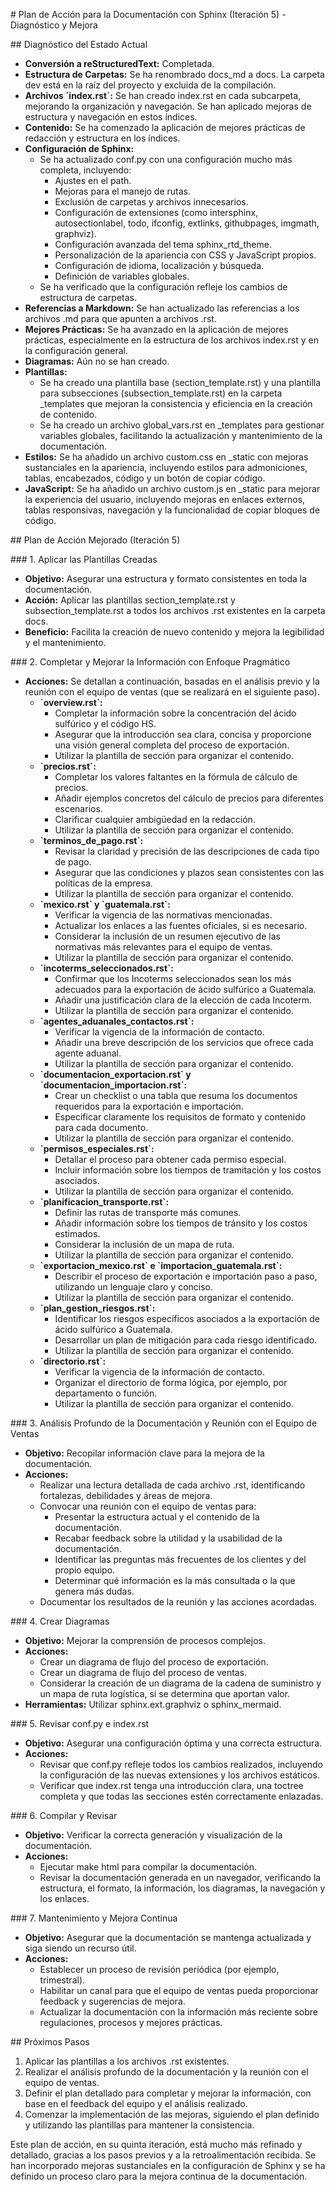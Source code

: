 \# Plan de Acción para la Documentación con Sphinx (Iteración 5) -
Diagnóstico y Mejora

\## Diagnóstico del Estado Actual

- **Conversión a reStructuredText:** Completada.
- **Estructura de Carpetas:** Se ha renombrado
  <span class="title-ref">docs_md</span> a
  <span class="title-ref">docs</span>. La carpeta
  <span class="title-ref">dev</span> está en la raíz del proyecto y
  excluida de la compilación.
- **Archivos \`index.rst\`:** Se han creado
  <span class="title-ref">index.rst</span> en cada subcarpeta, mejorando
  la organización y navegación. Se han aplicado mejoras de estructura y
  navegación en estos índices.
- **Contenido:** Se ha comenzado la aplicación de mejores prácticas de
  redacción y estructura en los índices.
- **Configuración de Sphinx:**
  - Se ha actualizado <span class="title-ref">conf.py</span> con una
    configuración mucho más completa, incluyendo:
    - Ajustes en el path.
    - Mejoras para el manejo de rutas.
    - Exclusión de carpetas y archivos innecesarios.
    - Configuración de extensiones (como
      <span class="title-ref">intersphinx</span>,
      <span class="title-ref">autosectionlabel</span>,
      <span class="title-ref">todo</span>,
      <span class="title-ref">ifconfig</span>,
      <span class="title-ref">extlinks</span>,
      <span class="title-ref">githubpages</span>,
      <span class="title-ref">imgmath</span>,
      <span class="title-ref">graphviz</span>).
    - Configuración avanzada del tema
      <span class="title-ref">sphinx_rtd_theme</span>.
    - Personalización de la apariencia con CSS y JavaScript propios.
    - Configuración de idioma, localización y búsqueda.
    - Definición de variables globales.
  - Se ha verificado que la configuración refleje los cambios de
    estructura de carpetas.
- **Referencias a Markdown:** Se han actualizado las referencias a los
  archivos <span class="title-ref">.md</span> para que apunten a
  archivos <span class="title-ref">.rst</span>.
- **Mejores Prácticas:** Se ha avanzado en la aplicación de mejores
  prácticas, especialmente en la estructura de los archivos
  <span class="title-ref">index.rst</span> y en la configuración
  general.
- **Diagramas:** Aún no se han creado.
- **Plantillas:**
  - Se ha creado una plantilla base
    (<span class="title-ref">section_template.rst</span>) y una
    plantilla para subsecciones
    (<span class="title-ref">subsection_template.rst</span>) en la
    carpeta <span class="title-ref">\_templates</span> que mejoran la
    consistencia y eficiencia en la creación de contenido.
  - Se ha creado un archivo
    <span class="title-ref">global_vars.rst</span> en
    <span class="title-ref">\_templates</span> para gestionar variables
    globales, facilitando la actualización y mantenimiento de la
    documentación.
- **Estilos:** Se ha añadido un archivo
  <span class="title-ref">custom.css</span> en
  <span class="title-ref">\_static</span> con mejoras sustanciales en la
  apariencia, incluyendo estilos para admoniciones, tablas, encabezados,
  código y un botón de copiar código.
- **JavaScript:** Se ha añadido un archivo
  <span class="title-ref">custom.js</span> en
  <span class="title-ref">\_static</span> para mejorar la experiencia
  del usuario, incluyendo mejoras en enlaces externos, tablas
  responsivas, navegación y la funcionalidad de copiar bloques de
  código.

\## Plan de Acción Mejorado (Iteración 5)

\### 1. Aplicar las Plantillas Creadas

- **Objetivo:** Asegurar una estructura y formato consistentes en toda
  la documentación.
- **Acción:** Aplicar las plantillas
  <span class="title-ref">section_template.rst</span> y
  <span class="title-ref">subsection_template.rst</span> a todos los
  archivos <span class="title-ref">.rst</span> existentes en la carpeta
  <span class="title-ref">docs</span>.
- **Beneficio:** Facilita la creación de nuevo contenido y mejora la
  legibilidad y el mantenimiento.

\### 2. Completar y Mejorar la Información con Enfoque Pragmático

- **Acciones:** Se detallan a continuación, basadas en el análisis
  previo y la reunión con el equipo de ventas (que se realizará en el
  siguiente paso).
  - **\`overview.rst\`:**
    - Completar la información sobre la concentración del ácido
      sulfúrico y el código HS.
    - Asegurar que la introducción sea clara, concisa y proporcione una
      visión general completa del proceso de exportación.
    - Utilizar la plantilla de sección para organizar el contenido.
  - **\`precios.rst\`:**
    - Completar los valores faltantes en la fórmula de cálculo de
      precios.
    - Añadir ejemplos concretos del cálculo de precios para diferentes
      escenarios.
    - Clarificar cualquier ambigüedad en la redacción.
    - Utilizar la plantilla de sección para organizar el contenido.
  - **\`terminos_de_pago.rst\`:**
    - Revisar la claridad y precisión de las descripciones de cada tipo
      de pago.
    - Asegurar que las condiciones y plazos sean consistentes con las
      políticas de la empresa.
    - Utilizar la plantilla de sección para organizar el contenido.
  - **\`mexico.rst\` y \`guatemala.rst\`:**
    - Verificar la vigencia de las normativas mencionadas.
    - Actualizar los enlaces a las fuentes oficiales, si es necesario.
    - Considerar la inclusión de un resumen ejecutivo de las normativas
      más relevantes para el equipo de ventas.
    - Utilizar la plantilla de sección para organizar el contenido.
  - **\`incoterms_seleccionados.rst\`:**
    - Confirmar que los Incoterms seleccionados sean los más adecuados
      para la exportación de ácido sulfúrico a Guatemala.
    - Añadir una justificación clara de la elección de cada Incoterm.
    - Utilizar la plantilla de sección para organizar el contenido.
  - **\`agentes_aduanales_contactos.rst\`:**
    - Verificar la vigencia de la información de contacto.
    - Añadir una breve descripción de los servicios que ofrece cada
      agente aduanal.
    - Utilizar la plantilla de sección para organizar el contenido.
  - **\`documentacion_exportacion.rst\` y
    \`documentacion_importacion.rst\`:**
    - Crear un checklist o una tabla que resuma los documentos
      requeridos para la exportación e importación.
    - Especificar claramente los requisitos de formato y contenido para
      cada documento.
    - Utilizar la plantilla de sección para organizar el contenido.
  - **\`permisos_especiales.rst\`:**
    - Detallar el proceso para obtener cada permiso especial.
    - Incluir información sobre los tiempos de tramitación y los costos
      asociados.
    - Utilizar la plantilla de sección para organizar el contenido.
  - **\`planificacion_transporte.rst\`:**
    - Definir las rutas de transporte más comunes.
    - Añadir información sobre los tiempos de tránsito y los costos
      estimados.
    - Considerar la inclusión de un mapa de ruta.
    - Utilizar la plantilla de sección para organizar el contenido.
  - **\`exportacion_mexico.rst\` e \`importacion_guatemala.rst\`:**
    - Describir el proceso de exportación e importación paso a paso,
      utilizando un lenguaje claro y conciso.
    - Utilizar la plantilla de sección para organizar el contenido.
  - **\`plan_gestion_riesgos.rst\`:**
    - Identificar los riesgos específicos asociados a la exportación de
      ácido sulfúrico a Guatemala.
    - Desarrollar un plan de mitigación para cada riesgo identificado.
    - Utilizar la plantilla de sección para organizar el contenido.
  - **\`directorio.rst\`:**
    - Verificar la vigencia de la información de contacto.
    - Organizar el directorio de forma lógica, por ejemplo, por
      departamento o función.
    - Utilizar la plantilla de sección para organizar el contenido.

\### 3. Análisis Profundo de la Documentación y Reunión con el Equipo de
Ventas

- **Objetivo:** Recopilar información clave para la mejora de la
  documentación.
- **Acciones:**
  - Realizar una lectura detallada de cada archivo
    <span class="title-ref">.rst</span>, identificando fortalezas,
    debilidades y áreas de mejora.
  - Convocar una reunión con el equipo de ventas para:
    - Presentar la estructura actual y el contenido de la documentación.
    - Recabar feedback sobre la utilidad y la usabilidad de la
      documentación.
    - Identificar las preguntas más frecuentes de los clientes y del
      propio equipo.
    - Determinar qué información es la más consultada o la que genera
      más dudas.
  - Documentar los resultados de la reunión y las acciones acordadas.

\### 4. Crear Diagramas

- **Objetivo:** Mejorar la comprensión de procesos complejos.
- **Acciones:**
  - Crear un diagrama de flujo del proceso de exportación.
  - Crear un diagrama de flujo del proceso de ventas.
  - Considerar la creación de un diagrama de la cadena de suministro y
    un mapa de ruta logística, si se determina que aportan valor.
- **Herramientas:** Utilizar
  <span class="title-ref">sphinx.ext.graphviz</span> o
  <span class="title-ref">sphinx_mermaid</span>.

\### 5. Revisar <span class="title-ref">conf.py</span> e
<span class="title-ref">index.rst</span>

- **Objetivo:** Asegurar una configuración óptima y una correcta
  estructura.
- **Acciones:**
  - Revisar que <span class="title-ref">conf.py</span> refleje todos los
    cambios realizados, incluyendo la configuración de las nuevas
    extensiones y los archivos estáticos.
  - Verificar que <span class="title-ref">index.rst</span> tenga una
    introducción clara, una <span class="title-ref">toctree</span>
    completa y que todas las secciones estén correctamente enlazadas.

\### 6. Compilar y Revisar

- **Objetivo:** Verificar la correcta generación y visualización de la
  documentación.
- **Acciones:**
  - Ejecutar <span class="title-ref">make html</span> para compilar la
    documentación.
  - Revisar la documentación generada en un navegador, verificando la
    estructura, el formato, la información, los diagramas, la navegación
    y los enlaces.

\### 7. Mantenimiento y Mejora Continua

- **Objetivo:** Asegurar que la documentación se mantenga actualizada y
  siga siendo un recurso útil.
- **Acciones:**
  - Establecer un proceso de revisión periódica (por ejemplo,
    trimestral).
  - Habilitar un canal para que el equipo de ventas pueda proporcionar
    feedback y sugerencias de mejora.
  - Actualizar la documentación con la información más reciente sobre
    regulaciones, procesos y mejores prácticas.

\## Próximos Pasos

1.  Aplicar las plantillas a los archivos
    <span class="title-ref">.rst</span> existentes.
2.  Realizar el análisis profundo de la documentación y la reunión con
    el equipo de ventas.
3.  Definir el plan detallado para completar y mejorar la información,
    con base en el feedback del equipo y el análisis realizado.
4.  Comenzar la implementación de las mejoras, siguiendo el plan
    definido y utilizando las plantillas para mantener la consistencia.

Este plan de acción, en su quinta iteración, está mucho más refinado y
detallado, gracias a los pasos previos y a la retroalimentación
recibida. Se han incorporado mejoras sustanciales en la configuración de
Sphinx y se ha definido un proceso claro para la mejora continua de la
documentación.
